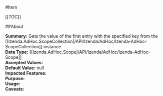 #Item

[[_TOC_]]

##About

**Summary:** Gets the value of the first entry with the specified key  from the [[Izenda.AdHoc.ScopeCollection|/API/Izenda/AdHoc/Izenda-AdHoc-ScopeCollection]] instance.  
**Data Type:** [[Izenda.AdHoc.Scope|/API/Izenda/AdHoc/Izenda-AdHoc-Scope]]  
**Accepted Values:**   
**Default Value:** null  
**Impacted Features:**   
**Purpose:**   
**Usage:**   
**Caveats:**   

